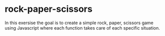 # rock-paper-scissors

In this exersise the goal is to create a simple rock, paper, scissors game using Javascript where each function takes care of each specific situation.  